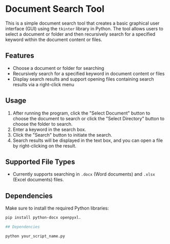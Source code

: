 # Document Search Tool

This is a simple document search tool that creates a basic graphical user interface (GUI) using the `tkinter` library in Python. The tool allows users to select a document or folder and then recursively search for a specified keyword within the document content or files.

## Features

- Choose a document or folder for searching
- Recursively search for a specified keyword in document content or files
- Display search results and support opening files containing search results via a right-click menu

## Usage

1. After running the program, click the "Select Document" button to choose the document to search or click the "Select Directory" button to choose the folder to search.
2. Enter a keyword in the search box.
3. Click the "Search" button to initiate the search.
4. Search results will be displayed in the text box, and you can open a file by right-clicking on the result.

## Supported File Types

- Currently supports searching in `.docx` (Word documents) and `.xlsx` (Excel documents) files.

## Dependencies

Make sure to install the required Python libraries:

```bash
pip install python-docx openpyxl.

## Dependencies

python your_script_name.py
